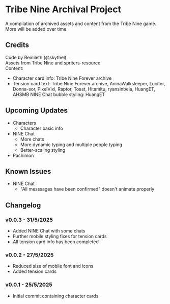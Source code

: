 # Tribe Nine Archival Project
A compilation of archived assets and content from the Tribe Nine game. More will be added over time.

## Credits
Code by Remileth (@skythel)  
Assets from Tribe Nine and spriters-resource  
Content:  
* Character card info: Tribe Nine Forever archive
* Tension card text: Tribe Nine Forever archive, AninaWalksleeper, Lucifer, Donna-sor, PixelVixi, Raptor, Toast, Hitamitu, ryansinbela, HuangET, AHSMB
NINE Chat bubble styling: HuangET

## Upcoming Updates
* Characters
  * Character basic info
* NINE Chat
  * More chats
  * More dynamic typing and multiple people typing
  * Better-scaling styling
* Pachimon

## Known Issues
* NINE Chat
  * "All messsages have been confirmed" doesn't animate properly

## Changelog
### v0.0.3 - 31/5/2025
* Added NINE Chat with some chats
* Further mobile styling fixes for tension cards
* All tension card info has been completed
### v0.0.2 - 27/5/2025
* Reduced size of mobile font and icons
* Added tension cards
### v0.0.1 - 25/5/2025
* Initial commit containing character cards